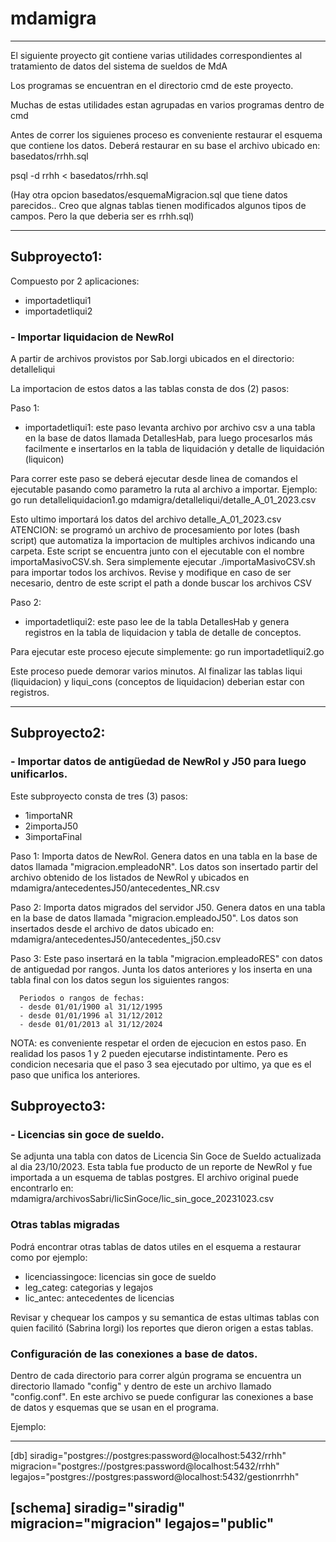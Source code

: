 # mdamigra

***
El siguiente proyecto git contiene varias utilidades correspondientes
al tratamiento de datos del sistema de sueldos de MdA

Los programas se encuentran en el directorio cmd de este proyecto.

Muchas de estas utilidades estan agrupadas en varios programas dentro
de cmd

Antes de correr los siguienes proceso es conveniente restaurar el esquema que contiene los datos.
Deberá restaurar en su base el archivo ubicado en: basedatos/rrhh.sql

psql -d rrhh < basedatos/rrhh.sql

(Hay otra opcion basedatos/esquemaMigracion.sql que tiene datos parecidos.. Creo que algnas tablas tienen modificados algunos tipos de campos. Pero la que deberia ser es rrhh.sql)

***
## Subproyecto1: 

  Compuesto por 2 aplicaciones:

  * importadetliqui1 
  * importadetliqui2

### - Importar liquidacion de NewRol

A partir de archivos provistos por Sab.Iorgi ubicados en el directorio:
  detalleliqui

La importacion de estos datos a las tablas consta de dos (2) pasos:

  Paso 1:
  * importadetliqui1: este paso levanta archivo por archivo csv a una tabla en la base de datos llamada DetallesHab, para luego procesarlos más facilmente e insertarlos en la tabla de liquidación y detalle de liquidación (liquicon)
  
  Para correr este paso se deberá ejecutar desde linea de comandos el ejecutable pasando como parametro la ruta al archivo a importar.
  Ejemplo:
  go run detalleliquidacion1.go mdamigra/detalleliqui/detalle_A_01_2023.csv
  
  Esto ultimo importará los datos del archivo detalle_A_01_2023.csv
  ATENCION: se programó un archivo de procesamiento por lotes (bash script) que automatiza la importacion de multiples archivos indicando una carpeta. Este script se encuentra junto con el ejecutable con el nombre importaMasivoCSV.sh. Sera simplemente ejecutar ./importaMasivoCSV.sh para importar todos los archivos. Revise  y modifique en caso de ser necesario, dentro de este script el path a donde buscar los archivos CSV

  Paso 2: 
  * importadetliqui2: este paso lee de la tabla DetallesHab y genera registros en la tabla de liquidacion y tabla de detalle de conceptos.

 Para ejecutar este proceso ejecute simplemente:
  go run importadetliqui2.go 

  Este proceso puede demorar varios minutos.
  Al finalizar las tablas liqui (liquidacion) y liqui_cons (conceptos de liquidacion) deberian estar con registros.

***
## Subproyecto2: 

### - Importar datos de antigüedad de NewRol y J50 para luego unificarlos.
Este subproyecto consta de tres (3) pasos:

  * 1importaNR
  * 2importaJ50
  * 3importaFinal

 Paso 1:
   Importa datos de NewRol.
   Genera datos en una tabla en la base de datos llamada "migracion.empleadoNR". Los datos son insertado partir del archivo obtenido de los listados de NewRol y ubicados en mdamigra/antecedentesJ50/antecedentes_NR.csv

 Paso 2:
   Importa datos migrados del servidor J50.
   Genera datos en una tabla en la base de datos llamada "migracion.empleadoJ50". Los datos son insertados desde el archivo de datos ubicado en: mdamigra/antecedentesJ50/antecedentes_j50.csv

 Paso 3:
   Este paso insertará en la tabla "migracion.empleadoRES" con datos de antiguedad por rangos.
   Junta los datos anteriores y los inserta en una tabla final con los datos segun los siguientes rangos:

      Periodos o rangos de fechas:
      - desde 01/01/1900 al 31/12/1995
      - desde 01/01/1996 al 31/12/2012
      - desde 01/01/2013 al 31/12/2024

 NOTA: es conveniente respetar el orden de ejecucion en estos paso. En realidad los pasos 1 y 2 pueden ejecutarse indistintamente. Pero es condicion necesaria que el paso 3 sea ejecutado por ultimo, ya que es el paso que unifica los anteriores.


## Subproyecto3: 

### - Licencias sin goce de sueldo.

Se adjunta una tabla con datos de Licencia Sin Goce de Sueldo actualizada al dia 23/10/2023.
Esta tabla fue producto de un reporte de NewRol y fue importada a un esquema de tablas postgres.
El archivo original puede encontrarlo en: mdamigra/archivosSabri/licSinGoce/lic_sin_goce_20231023.csv

### Otras tablas migradas

Podrá encontrar otras tablas de datos utiles en el esquema a restaurar como por ejemplo:

- licenciassingoce: licencias sin goce de sueldo
- leg_categ: categorias y legajos
- lic_antec: antecedentes de licencias

Revisar y chequear los campos y su semantica de estas ultimas tablas con quien facilitó (Sabrina Iorgi) los reportes que dieron origen a estas tablas.


### Configuración de las conexiones a base de datos.

Dentro de cada directorio para correr algún programa se encuentra un directorio llamado "config" y dentro de este un archivo llamado "config.conf".
En este archivo se puede configurar las conexiones a base de datos y esquemas que se usan en el programa.

Ejemplo:

------------------------------------------------------------
[db] 
siradig="postgres://postgres:password@localhost:5432/rrhh"
migracion="postgres://postgres:password@localhost:5432/rrhh"
legajos="postgres://postgres:password@localhost:5432/gestionrrhh"

[schema]
siradig="siradig"
migracion="migracion"
legajos="public"
------------------------------------------------------------
